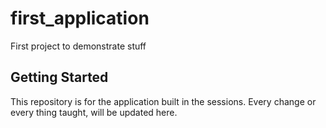# first_application

First project to demonstrate stuff

## Getting Started

This repository is for the application built in the sessions.
Every change or every thing taught, will be updated here.

